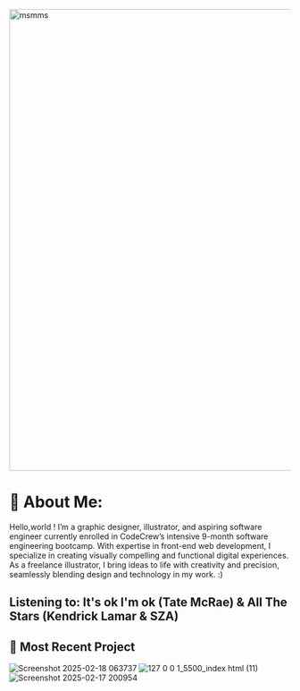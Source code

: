 <img width="826" alt="msmms" src="https://github.com/user-attachments/assets/1c5d5b5b-c252-45ab-a9cb-80b8ff26417c" />

# 🌱 About Me:
Hello,world ! I’m a graphic designer, illustrator, and aspiring software engineer currently enrolled in CodeCrew’s intensive 9-month software engineering bootcamp. With expertise in front-end web development, I specialize in creating visually compelling and functional digital experiences. As a freelance illustrator, I bring ideas to life with creativity and precision, seamlessly blending design and technology in my work. :)
 
 ## Listening to: It's ok I'm ok (Tate McRae) & All The Stars (Kendrick Lamar & SZA)

  ## 🌱 Most Recent Project 
![Screenshot 2025-02-18 063737](https://github.com/user-attachments/assets/110d4ff6-7efa-4e45-8605-6bf3e030c46c)
![127 0 0 1_5500_index html (11)](https://github.com/user-attachments/assets/113bd718-cbe0-4194-be60-b4e053a27acb)
![Screenshot 2025-02-17 200954](https://github.com/user-attachments/assets/84cb86a3-f424-46d5-a8e8-c05b0670bc9a)



